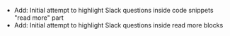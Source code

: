 * Add: Initial attempt to highlight Slack questions inside code snippets "read more" part
* Add: Initial attempt to highlight Slack questions inside read more blocks